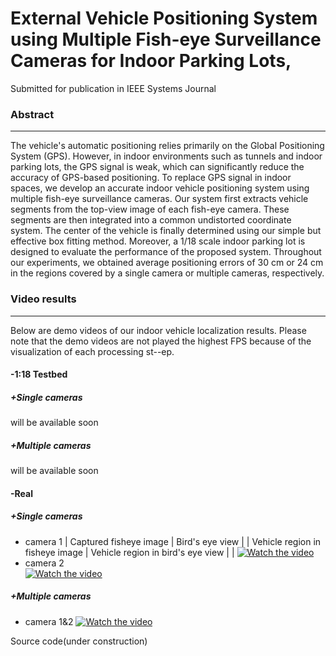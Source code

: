 # External Vehicle Positioning System using Multiple Fish-eye Surveillance Cameras for Indoor Parking Lots,
Submitted for publication in IEEE Systems Journal

### Abstract
---

The vehicle's automatic positioning relies primarily on the Global Positioning System (GPS). However, in indoor environments such as tunnels and indoor parking lots, the GPS signal is weak, which can significantly reduce the accuracy of GPS-based positioning. To replace GPS signal in indoor spaces, we develop an accurate indoor vehicle positioning system using multiple fish-eye surveillance cameras. Our system first extracts vehicle segments from the top-view image of each fish-eye camera. These segments are then integrated into a common undistorted coordinate system. The center of the vehicle is finally determined using our simple but effective box fitting method. Moreover, a 1/18 scale indoor parking lot is designed to evaluate the performance of the proposed system. Throughout our experiments, we obtained average positioning errors of 30 cm or 24 cm in the regions covered by a single camera or multiple cameras, respectively. 

### Video results 
---
Below are demo videos of our indoor vehicle localization results.
Please note that the demo videos are not played the highest FPS because of the visualization of each processing st--ep.
#### -1:18 Testbed

##### +Single cameras 
will be available soon

##### +Multiple cameras
will be available soon

#### -Real
#####  +Single cameras 

- camera 1
| Captured fisheye image | Bird's eye view | 
| Vehicle region in fisheye image | Vehicle region in bird's eye view |  |
[![Watch the video](https://img.youtube.com/vi/TVy8VizQbG0/hqdefault.jpg)](https://youtu.be/TVy8VizQbG0)  
- camera 2    
[![Watch the video](https://img.youtube.com/vi/8LBCfdlbXOU/hqdefault.jpg)](https://youtu.be/8LBCfdlbXOU)  

#####  +Multiple cameras  
- camera 1&2
[![Watch the video](https://img.youtube.com/vi/cxhGteBag0M/hqdefault.jpg)](https://youtu.be/cxhGteBag0M)  


Source code(under construction)  
